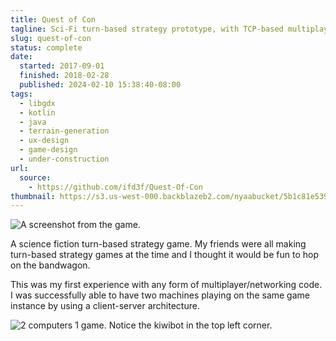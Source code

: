 ```yaml
---
title: Quest of Con
tagline: Sci-Fi turn-based strategy prototype, with TCP-based multiplayer!
slug: quest-of-con
status: complete
date:
  started: 2017-09-01
  finished: 2018-02-28
  published: 2024-02-10 15:38:40-08:00
tags:
  - libgdx
  - kotlin
  - java
  - terrain-generation
  - ux-design
  - game-design
  - under-construction
url:
  source:
    - https://github.com/ifd3f/Quest-Of-Con
thumbnail: https://s3.us-west-000.backblazeb2.com/nyaabucket/5b1c81e53991bf1a88d2ab01b0f476ca7189448fb0fba879309afe23817f1d84/game-screenshot.png
---
```


![A screenshot from the game.](https://s3.us-west-000.backblazeb2.com/nyaabucket/5b1c81e53991bf1a88d2ab01b0f476ca7189448fb0fba879309afe23817f1d84/game-screenshot.png)

A science fiction turn-based strategy game. My friends were all making
turn-based strategy games at the time and I thought it would be fun to hop on
the bandwagon.

This was my first experience with any form of multiplayer/networking code. I was
successfully able to have two machines playing on the same game instance by
using a client-server architecture.

![2 computers 1 game. Notice the kiwibot in the top left corner.](https://s3.us-west-000.backblazeb2.com/nyaabucket/90fcbaf7fbf18d31aaf61081cf586f9db5763ad787714bf42d70913844debbc6/multiplayer.jpg)
